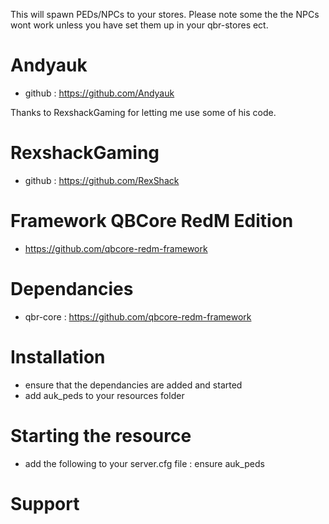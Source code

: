 This will spawn PEDs/NPCs to your stores. 
Please note some the the NPCs wont work unless you have set them up in your qbr-stores ect.

# Andyauk
- github : https://github.com/Andyauk


Thanks to RexshackGaming for letting me use some of his code.

# RexshackGaming
- github : https://github.com/RexShack



# Framework QBCore RedM Edition
- https://github.com/qbcore-redm-framework

# Dependancies
- qbr-core : https://github.com/qbcore-redm-framework

# Installation
- ensure that the dependancies are added and started
- add auk_peds to your resources folder

# Starting the resource
- add the following to your server.cfg file : ensure auk_peds

# Support

